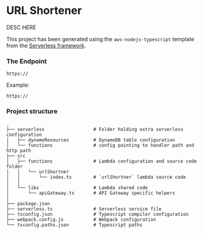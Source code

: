# URL Shortener

DESC HERE

This project has been generated using the `aws-nodejs-typescript` template from the [Serverless framework](https://www.serverless.com/).

### The Endpoint

```
https://
```

Example:
```
https://
```

### Project structure
```
.
├── serverless                  # Folder holding extra serverless configuration
│   ├── dynamoResources         # DynamoDB table configuration 
│   └── functions               # config pointing to handler path and http path 
├── src
│   ├── functions               # Lambda configuration and source code folder 
│   │   └── urlShortner
│   │       └── index.ts        # `urlShortner` lambda source code
│   │
│   └── libs                    # Lambda shared code
│       └── apiGateway.ts       # API Gateway specific helpers
│
├── package.json
├── serverless.ts               # Serverless service file
├── tsconfig.json               # Typescript compiler configuration
├── webpack.config.js           # Webpack configuration
└── tsconfig.paths.json         # Typescript paths
```